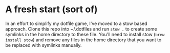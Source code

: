 # A fresh start (sort of)

In an effort to simplify my dotfile game, I've moved to a stow based approach. Clone this repo into ~/.dotfiles and run `stow .` to create some symlinks in the home directory to these file. You'll need to install stow (`brew install stow`) and remove any files in the home directory that you want to be replaced with symlinks manually. 
